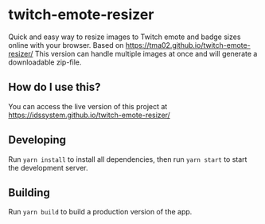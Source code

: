 # twitch-emote-resizer
Quick and easy way to resize images to Twitch emote and badge sizes online with your browser.
Based on https://tma02.github.io/twitch-emote-resizer/
This version can handle multiple images at once and will generate a downloadable zip-file.
## How do I use this?
You can access the live version of this project at https://idssystem.github.io/twitch-emote-resizer/
## Developing
Run `yarn install` to install all dependencies, then run `yarn start` to start the development server.
## Building
Run `yarn build` to build a production version of the app.